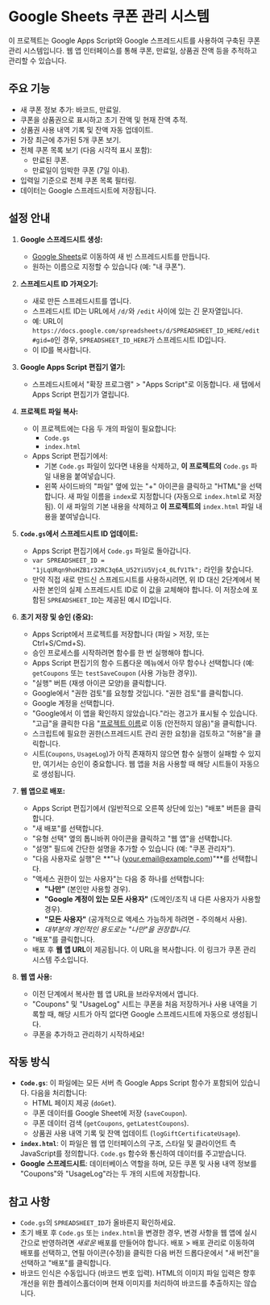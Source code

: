# Google Sheets 쿠폰 관리 시스템

이 프로젝트는 Google Apps Script와 Google 스프레드시트를 사용하여 구축된 쿠폰 관리 시스템입니다. 웹 앱 인터페이스를 통해 쿠폰, 만료일, 상품권 잔액 등을 추적하고 관리할 수 있습니다.

## 주요 기능

*   새 쿠폰 정보 추가: 바코드, 만료일.
*   쿠폰을 상품권으로 표시하고 초기 잔액 및 현재 잔액 추적.
*   상품권 사용 내역 기록 및 잔액 자동 업데이트.
*   가장 최근에 추가된 5개 쿠폰 보기.
*   전체 쿠폰 목록 보기 (다음 시각적 표시 포함):
    *   만료된 쿠폰.
    *   만료일이 임박한 쿠폰 (7일 이내).
*   입력일 기준으로 전체 쿠폰 목록 필터링.
*   데이터는 Google 스프레드시트에 저장됩니다.

## 설정 안내

1.  **Google 스프레드시트 생성:**
    *   [Google Sheets](https://sheets.google.com)로 이동하여 새 빈 스프레드시트를 만듭니다.
    *   원하는 이름으로 지정할 수 있습니다 (예: "내 쿠폰").

2.  **스프레드시트 ID 가져오기:**
    *   새로 만든 스프레드시트를 엽니다.
    *   스프레드시트 ID는 URL에서 `/d/`와 `/edit` 사이에 있는 긴 문자열입니다.
    *   예: URL이 `https://docs.google.com/spreadsheets/d/SPREADSHEET_ID_HERE/edit#gid=0`인 경우, `SPREADSHEET_ID_HERE`가 스프레드시트 ID입니다.
    *   이 ID를 복사합니다.

3.  **Google Apps Script 편집기 열기:**
    *   스프레드시트에서 "확장 프로그램" > "Apps Script"로 이동합니다. 새 탭에서 Apps Script 편집기가 열립니다.

4.  **프로젝트 파일 복사:**
    *   이 프로젝트에는 다음 두 개의 파일이 필요합니다:
        *   `Code.gs`
        *   `index.html`
    *   Apps Script 편집기에서:
        *   기본 `Code.gs` 파일이 있다면 내용을 삭제하고, **이 프로젝트의** `Code.gs` 파일 내용을 붙여넣습니다.
        *   왼쪽 사이드바의 "파일" 옆에 있는 "+" 아이콘을 클릭하고 "HTML"을 선택합니다. 새 파일 이름을 `index`로 지정합니다 (자동으로 `index.html`로 저장됨). 이 새 파일의 기본 내용을 삭제하고 **이 프로젝트의** `index.html` 파일 내용을 붙여넣습니다.

5.  **`Code.gs`에서 스프레드시트 ID 업데이트:**
    *   Apps Script 편집기에서 `Code.gs` 파일로 돌아갑니다.
    *   `var SPREADSHEET_ID = "1jLqURqn9hoHZB1r32RC3q6A_U52YiU5Vjc4_0LfV1Tk";` 라인을 찾습니다.
    *   만약 직접 새로 만드신 스프레드시트를 사용하시려면, 위 ID 대신 2단계에서 복사한 본인의 실제 스프레드시트 ID로 이 값을 교체해야 합니다. 이 저장소에 포함된 `SPREADSHEET_ID`는 제공된 예시 ID입니다.

6.  **초기 저장 및 승인 (중요):**
    *   Apps Script에서 프로젝트를 저장합니다 (파일 > 저장, 또는 Ctrl+S/Cmd+S).
    *   승인 프로세스를 시작하려면 함수를 한 번 실행해야 합니다.
    *   Apps Script 편집기의 함수 드롭다운 메뉴에서 아무 함수나 선택합니다 (예: `getCoupons` 또는 `testSaveCoupon` (사용 가능한 경우)).
    *   "실행" 버튼 (재생 아이콘 모양)을 클릭합니다.
    *   Google에서 "권한 검토"를 요청할 것입니다. "권한 검토"를 클릭합니다.
    *   Google 계정을 선택합니다.
    *   "Google에서 이 앱을 확인하지 않았습니다."라는 경고가 표시될 수 있습니다. "고급"을 클릭한 다음 "[프로젝트 이름](으)로 이동 (안전하지 않음)"을 클릭합니다.
    *   스크립트에 필요한 권한(스프레드시트 관리 권한 요청)을 검토하고 "허용"을 클릭합니다.
    *   시트(`Coupons`, `UsageLog`)가 아직 존재하지 않으면 함수 실행이 실패할 수 있지만, 여기서는 승인이 중요합니다. 웹 앱을 처음 사용할 때 해당 시트들이 자동으로 생성됩니다.

7.  **웹 앱으로 배포:**
    *   Apps Script 편집기에서 (일반적으로 오른쪽 상단에 있는) "배포" 버튼을 클릭합니다.
    *   "새 배포"를 선택합니다.
    *   "유형 선택" 옆의 톱니바퀴 아이콘을 클릭하고 "웹 앱"을 선택합니다.
    *   "설명" 필드에 간단한 설명을 추가할 수 있습니다 (예: "쿠폰 관리자").
    *   "다음 사용자로 실행"은 **"나 (your.email@example.com)"**를 선택합니다.
    *   "액세스 권한이 있는 사용자"는 다음 중 하나를 선택합니다:
        *   **"나만"** (본인만 사용할 경우).
        *   **"Google 계정이 있는 모든 사용자"** (도메인/조직 내 다른 사용자가 사용할 경우).
        *   **"모든 사용자"** (공개적으로 액세스 가능하게 하려면 - 주의해서 사용).
        *   *대부분의 개인적인 용도로는 "나만"을 권장합니다.*
    *   "배포"를 클릭합니다.
    *   배포 후 **웹 앱 URL**이 제공됩니다. 이 URL을 복사합니다. 이 링크가 쿠폰 관리 시스템 주소입니다.

8.  **웹 앱 사용:**
    *   이전 단계에서 복사한 웹 앱 URL을 브라우저에서 엽니다.
    *   "Coupons" 및 "UsageLog" 시트는 쿠폰을 처음 저장하거나 사용 내역을 기록할 때, 해당 시트가 아직 없다면 Google 스프레드시트에 자동으로 생성됩니다.
    *   쿠폰을 추가하고 관리하기 시작하세요!

## 작동 방식

*   **`Code.gs`**: 이 파일에는 모든 서버 측 Google Apps Script 함수가 포함되어 있습니다. 다음을 처리합니다:
    *   HTML 페이지 제공 (`doGet`).
    *   쿠폰 데이터를 Google Sheet에 저장 (`saveCoupon`).
    *   쿠폰 데이터 검색 (`getCoupons`, `getLatestCoupons`).
    *   상품권 사용 내역 기록 및 잔액 업데이트 (`logGiftCertificateUsage`).
*   **`index.html`**: 이 파일은 웹 앱 인터페이스의 구조, 스타일 및 클라이언트 측 JavaScript를 정의합니다. `Code.gs` 함수와 통신하여 데이터를 주고받습니다.
*   **Google 스프레드시트**: 데이터베이스 역할을 하며, 모든 쿠폰 및 사용 내역 정보를 "Coupons"와 "UsageLog"라는 두 개의 시트에 저장합니다.

## 참고 사항

*   `Code.gs`의 `SPREADSHEET_ID`가 올바른지 확인하세요.
*   초기 배포 후 `Code.gs` 또는 `index.html`을 변경한 경우, 변경 사항을 웹 앱에 실시간으로 반영하려면 *새로운* 배포를 만들어야 합니다. 배포 > 배포 관리로 이동하여 배포를 선택하고, 연필 아이콘(수정)을 클릭한 다음 버전 드롭다운에서 "새 버전"을 선택하고 "배포"를 클릭합니다.
*   바코드 인식은 수동입니다 (바코드 번호 입력). HTML의 이미지 파일 입력은 향후 개선을 위한 플레이스홀더이며 현재 이미지를 처리하여 바코드를 추출하지는 않습니다.
